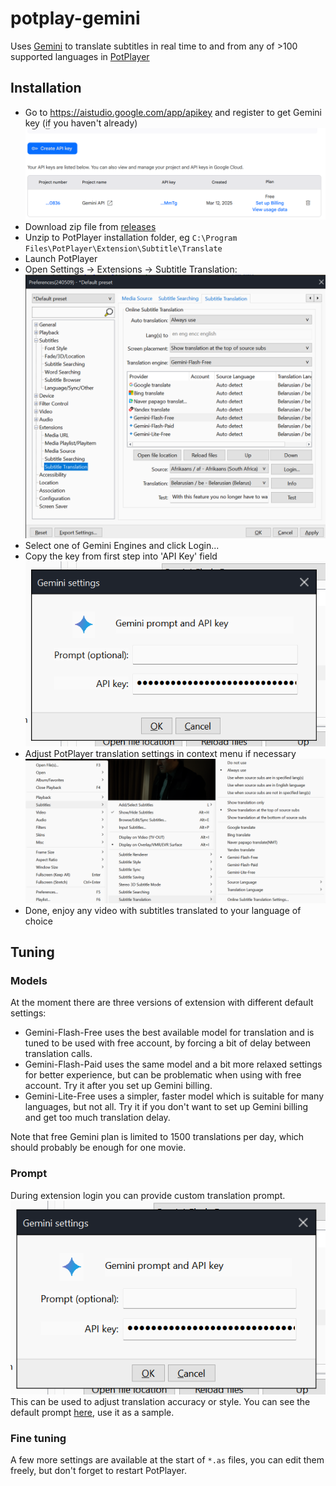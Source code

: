 # potplay-gemini

Uses [Gemini](https://gemini.google.com/app) to translate subtitles in real time to and from any of >100 supported languages in [PotPlayer](https://potplayer.daum.net/)

## Installation
- Go to https://aistudio.google.com/app/apikey and register to get Gemini key (if you haven't already)
  ![API Key](images/key.png)
- Download zip file from [releases](https://github.com/OlegYch/potplayer-gemini/releases)
- Unzip to PotPlayer installation folder, eg `C:\Program Files\PotPlayer\Extension\Subtitle\Translate`
- Launch PotPlayer
- Open Settings -> Extensions -> Subtitle Translation:
![Preferences](images/prefs.png)
- Select one of Gemini Engines and click Login...
- Copy the key from first step into 'API Key' field
![Login](images/login.png)
- Adjust PotPlayer translation settings in context menu if necessary
![Context menu](images/context.png)
- Done, enjoy any video with subtitles translated to your language of choice
                              

## Tuning
### Models
At the moment there are three versions of extension with different default settings:
- Gemini-Flash-Free uses the best available model for translation and is tuned to be used with free account, by forcing a bit of delay between translation calls.
- Gemini-Flash-Paid uses the same model and a bit more relaxed settings for better experience, but can be problematic when using with free account. Try it after you set up Gemini billing. 
- Gemini-Lite-Free uses a simpler, faster model which is suitable for many languages, but not all. Try it if you don't want to set up Gemini billing and get too much translation delay.

Note that free Gemini plan is limited to 1500 translations per day, which should probably be enough for one movie.

### Prompt
During extension login you can provide custom translation prompt.
![Login](images/login.png)
This can be used to adjust translation accuracy or style. You can see the default prompt [here](src/main/as/gemini.as#L7), use it as a sample.

### Fine tuning
A few more settings are available at the start of `*.as` files, you can edit them freely, but don't forget to restart PotPlayer.
